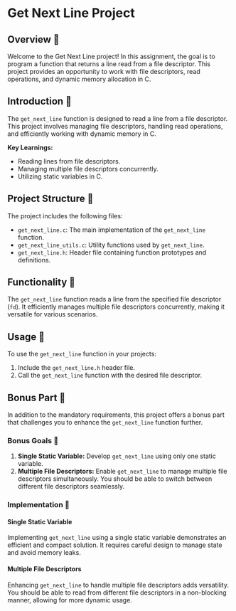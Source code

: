 # Get Next Line Project

## Overview 📝

Welcome to the Get Next Line project! In this assignment, the goal is to program a function that returns a line read from a file descriptor. This project provides an opportunity to work with file descriptors, read operations, and dynamic memory allocation in C.

## Introduction 🚀

The `get_next_line` function is designed to read a line from a file descriptor. This project involves managing file descriptors, handling read operations, and efficiently working with dynamic memory in C.

**Key Learnings:**
- Reading lines from file descriptors.
- Managing multiple file descriptors concurrently.
- Utilizing static variables in C.

## Project Structure 📂

The project includes the following files:

- `get_next_line.c`: The main implementation of the `get_next_line` function.
- `get_next_line_utils.c`: Utility functions used by `get_next_line`.
- `get_next_line.h`: Header file containing function prototypes and definitions.

## Functionality 🔧

The `get_next_line` function reads a line from the specified file descriptor (`fd`). It efficiently manages multiple file descriptors concurrently, making it versatile for various scenarios.

## Usage 🚦

To use the `get_next_line` function in your projects:

1. Include the `get_next_line.h` header file.
2. Call the `get_next_line` function with the desired file descriptor.

## Bonus Part 🌟

In addition to the mandatory requirements, this project offers a bonus part that challenges you to enhance the `get_next_line` function further.

### Bonus Goals 🎯

1. **Single Static Variable:** Develop `get_next_line` using only one static variable.
2. **Multiple File Descriptors:** Enable `get_next_line` to manage multiple file descriptors simultaneously. You should be able to switch between different file descriptors seamlessly.

### Implementation 🚀

#### Single Static Variable

Implementing `get_next_line` using a single static variable demonstrates an efficient and compact solution. It requires careful design to manage state and avoid memory leaks.

#### Multiple File Descriptors

Enhancing `get_next_line` to handle multiple file descriptors adds versatility. You should be able to read from different file descriptors in a non-blocking manner, allowing for more dynamic usage.
